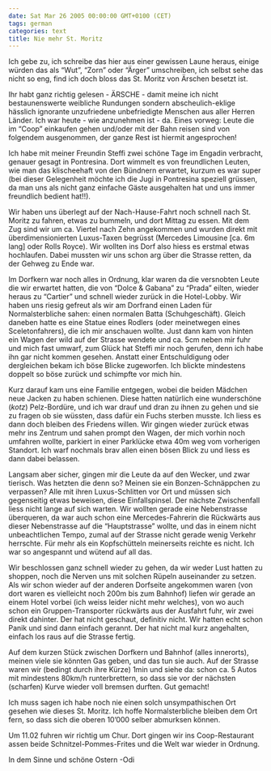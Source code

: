 ```yaml
---
date: Sat Mar 26 2005 00:00:00 GMT+0100 (CET)
tags: german
categories: text
title: Nie mehr St. Moritz
---
```



Ich gebe zu, ich schreibe das hier aus einer gewissen Laune heraus,
einige würden das als “Wut”, “Zorn” oder “Ärger” umschreiben, ich selbst
sehe das nicht so eng, find ich doch bloss das St. Moritz von Ärschen
besetzt ist.

Ihr habt ganz richtig gelesen - ÄRSCHE - damit meine ich nicht
bestaunenswerte weibliche Rundungen sondern abscheulich-eklige hässlich
ignorante unzufriedene unbefriedigte Menschen aus aller Herren Länder.
Ich war heute - wie anzunehmen ist - da. Eines vorweg: Leute die im
“Coop” einkaufen gehen und/oder mit der Bahn reisen sind von folgendem
ausgenommen, der ganze Rest ist hiermit angesprochen!

Ich habe mit meiner Freundin Steffi zwei schöne Tage im Engadin
verbracht, genauer gesagt in Pontresina. Dort wimmelt es von
freundlichen Leuten, wie man das klischeehaft von den Bündnern erwartet,
kurzum es war super (bei dieser Gelegenheit möchte ich die Jugi in
Pontresina speziell grüssen, da man uns als nicht ganz einfache Gäste
ausgehalten hat und uns immer freundlich bedient hat!!).

Wir haben uns überlegt auf der Nach-Hause-Fahrt noch schnell nach St.
Moritz zu fahren, etwas zu bummeln, und dort Mittag zu essen. Mit dem
Zug sind wir um ca. Viertel nach Zehn angekommen und wurden direkt mit
überdimensionierten Luxus-Taxen begrüsst (Mercedes Limousine [ca. 6m
lang] oder Rolls Royce). Wir wollten ins Dorf also hiess es erstmal
etwas hochlaufen. Dabei mussten wir uns schon arg über die Strasse
retten, da der Gehweg zu Ende war.

Im Dorfkern war noch alles in Ordnung, klar waren da die versnobten
Leute die wir erwartet hatten, die von “Dolce & Gabana” zu “Prada”
eilten, wieder heraus zu “Cartier” und schnell wieder zurück in die
Hotel-Lobby. Wir haben uns riesig gefreut als wir am Dorfrand einen
Laden für Normalsterbliche sahen: einen normalen Batta (Schuhgeschäft).
Gleich daneben hatte es eine Statue eines Rodlers (oder meinetwegen
eines Sceletonfahrers), die ich mir anschauen wollte. Just dann kam von
hinten ein Wagen der wild auf der Strasse wendete und ca. 5cm neben mir
fuhr und mich fast umwarf, zum Glück hat Steffi mir noch gerufen, denn
ich habe ihn gar nicht kommen gesehen. Anstatt einer Entschuldigung oder
dergleichen bekam ich böse Blicke zugeworfen. Ich blickte mindestens
doppelt so böse zurück und schimpfte vor mich hin.

Kurz darauf kam uns eine Familie entgegen, wobei die beiden Mädchen neue
Jacken zu haben schienen. Diese hatten natürlich eine wunderschöne
(*kotz*) Pelz-Bordüre, und ich war drauf und dran zu ihnen zu gehen und
sie zu fragen ob sie wüssten, dass dafür ein Fuchs sterben musste. Ich
liess es dann doch bleiben des Friedens willen. Wir gingen wieder zurück
etwas mehr ins Zentrum und sahen prompt den Wagen, der mich vorhin noch
umfahren wollte, parkiert in einer Parklücke etwa 40m weg vom vorherigen
Standort. Ich warf nochmals brav allen einen bösen Blick zu und liess es
dann dabei belassen.

Langsam aber sicher, gingen mir die Leute da auf den Wecker, und zwar
tierisch. Was hetzten die denn so? Meinen sie ein Bonzen-Schnäppchen zu
verpassen? Alle mit ihren Luxus-Schlitten vor Ort und müssen sich
gegenseitig etwas beweisen, diese Einfallspinsel. Der nächste
Zwischenfall liess nicht lange auf sich warten. Wir wollten gerade eine
Nebenstrasse überqueren, da war auch schon eine Mercedes-Fahrerin die
Rückwärts aus dieser Nebenstrasse auf die “Hauptstrasse” wollte, und das
in einem nicht unbeachtlichen Tempo, zumal auf der Strasse nicht gerade
wenig Verkehr herrschte. Für mehr als ein Kopfschütteln meinerseits
reichte es nicht. Ich war so angespannt und wütend auf all das.

Wir beschlossen ganz schnell wieder zu gehen, da wir weder Lust hatten
zu shoppen, noch die Nerven uns mit solchen Rüpeln auseinander zu
setzen. Als wir schon wieder auf der anderen Dorfseite angekommen waren
(von dort waren es vielleicht noch 200m bis zum Bahnhof) liefen wir
gerade an einem Hotel vorbei (ich weiss leider nicht mehr welches), von
wo auch schon ein Gruppen-Transporter rückwärts aus der Ausfahrt fuhr,
wir zwei direkt dahinter. Der hat nicht geschaut, definitiv nicht. Wir
hatten echt schon Panik und sind dann einfach gerannt. Der hat nicht mal
kurz angehalten, einfach los raus auf die Strasse fertig.

Auf dem kurzen Stück zwischen Dorfkern und Bahnhof (alles innerorts),
meinen viele sie könnten Gas geben, und das tun sie auch. Auf der
Strasse waren wir (bedingt durch ihre Kürze) 1min und siehe da: schon
ca. 5 Autos mit mindestens 80km/h runterbrettern, so dass sie vor der
nächsten (scharfen) Kurve wieder voll bremsen durften. Gut gemacht!

Ich muss sagen ich habe noch nie einen solch unsympathischen Ort gesehen
wie dieses St. Moritz. Ich hoffe Normalsterbliche bleiben dem Ort fern,
so dass sich die oberen 10’000 selber abmurksen können.

Um 11.02 fuhren wir richtig um Chur. Dort gingen wir ins Coop-Restaurant
assen beide Schnitzel-Pommes-Frites und die Welt war wieder in Ordnung.

In dem Sinne und schöne Ostern -Odi

